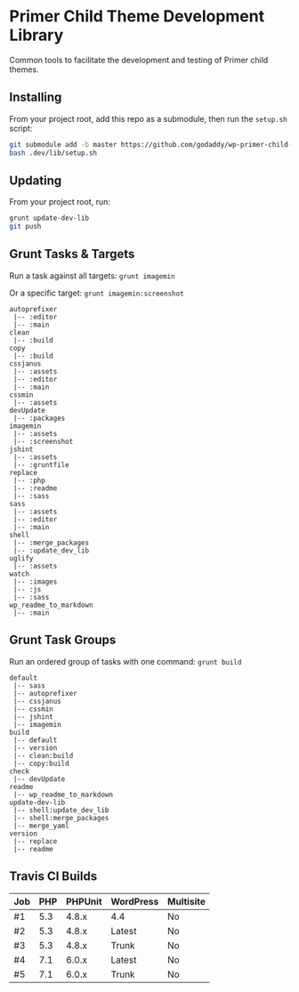 # Primer Child Theme Development Library

Common tools to facilitate the development and testing of Primer child themes.

## Installing

From your project root, add this repo as a submodule, then run the `setup.sh` script:

```sh
git submodule add -b master https://github.com/godaddy/wp-primer-child-dev-lib.git .dev/lib
bash .dev/lib/setup.sh
```

## Updating

From your project root, run:

```sh
grunt update-dev-lib
git push
```

## Grunt Tasks & Targets

Run a task against all targets: `grunt imagemin`

Or a specific target: `grunt imagemin:screenshot`

```
autoprefixer
 |-- :editor
 |-- :main
clean
 |-- :build
copy
 |-- :build
cssjanus
 |-- :assets
 |-- :editor
 |-- :main
cssmin
 |-- :assets
devUpdate
 |-- :packages
imagemin
 |-- :assets
 |-- :screenshot
jshint
 |-- :assets
 |-- :gruntfile
replace
 |-- :php
 |-- :readme
 |-- :sass
sass
 |-- :assets
 |-- :editor
 |-- :main
shell
 |-- :merge_packages
 |-- :update_dev_lib
uglify
 |-- :assets
watch
 |-- :images
 |-- :js
 |-- :sass
wp_readme_to_markdown
 |-- :main
```

## Grunt Task Groups

Run an ordered group of tasks with one command: `grunt build`

```
default
 |-- sass
 |-- autoprefixer
 |-- cssjanus
 |-- cssmin
 |-- jshint
 |-- imagemin
build
 |-- default
 |-- version
 |-- clean:build
 |-- copy:build
check
 |-- devUpdate
readme
 |-- wp_readme_to_markdown
update-dev-lib
 |-- shell:update_dev_lib
 |-- shell:merge_packages
 |-- merge_yaml
version
 |-- replace
 |-- readme
```

## Travis CI Builds

| Job    | PHP    | PHPUnit    | WordPress    | Multisite    |
| :----- | :----- | :--------- | :----------- | :----------- |
| #1     | 5.3    | 4.8.x      | 4.4          | No           |
| #2     | 5.3    | 4.8.x      | Latest       | No           |
| #3     | 5.3    | 4.8.x      | Trunk        | No           |
| #4     | 7.1    | 6.0.x      | Latest       | No           |
| #5     | 7.1    | 6.0.x      | Trunk        | No           |
